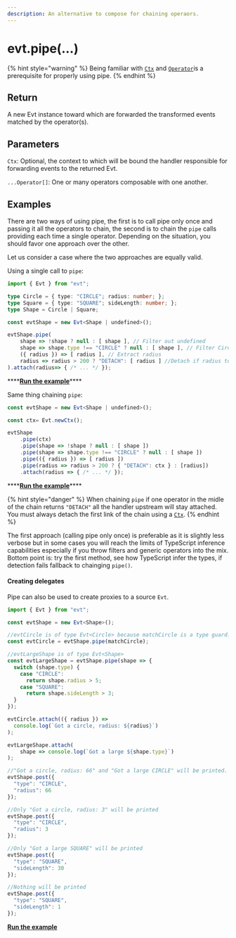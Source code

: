 ```yaml
---
description: An alternative to compose for chaining operaors.
---
```


# evt.pipe\(...\)

{% hint style="warning" %}
Being familiar with [`Ctx`](https://docs.evt.land/api/ctx) and [`Operator`](https://docs.evt.land/api/operator)is a prerequisite  for properly using pipe.
{% endhint %}

## Return

A new Evt instance toward which are forwarded the transformed events matched by the operator\(s\).

## Parameters

`Ctx`: Optional, the context to which will be bound the handler responsible for forwarding events to the returned Evt.

`...Operator[]`: One or many operators composable with one another. 

## Examples

There are two ways of using pipe, the first is to call pipe only once and passing it all the operators to chain, the second is to chain the `pipe` calls providing each time a single operator. Depending on the situation, you should favor one approach over the other.

Let us consider a case where the two approaches are equally valid.

Using a single call to `pipe`:

```typescript
import { Evt } from "evt";

type Circle = { type: "CIRCLE"; radius: number; };
type Square = { type: "SQUARE"; sideLength: number; };
type Shape = Circle | Square;

const evtShape = new Evt<Shape | undefined>();

evtShape.pipe(
    shape => !shape ? null : [ shape ], // Filter out undefined
    shape => shape.type !== "CIRCLE" ? null : [ shape ], // Filter Circle
    ({ radius }) => [ radius ], // Extract radius
    radius => radius > 200 ? "DETACH": [ radius ] //Detach if radius too large 
).attach(radius=> { /* ... */ });
```

\*\*\*\*[**Run the example**](https://stackblitz.com/edit/evt-jx2nnm?embed=1&file=index.ts&hideExplorer=1)\*\*\*\*

Same thing chaining `pipe`:

```typescript
const evtShape = new Evt<Shape | undefined>();

const ctx= Evt.newCtx();

evtShape
    .pipe(ctx)
    .pipe(shape => !shape ? null : [ shape ])
    .pipe(shape => shape.type !== "CIRCLE" ? null : [ shape ])
    .pipe(({ radius }) => [ radius ])
    .pipe(radius => radius > 200 ? { "DETACH": ctx } : [radius])
    .attach(radius => { /* ... */ });
```

\*\*\*\*[**Run the example**](https://stackblitz.com/edit/evt-yb4gzb?embed=1&file=index.ts&hideExplorer=1)\*\*\*\*

{% hint style="danger" %}
When chaining `pipe` if one operator in the midle of the chain returns `"DETACH"`  all the handler upstream will stay attached. You must always detach the first link of the chain using a [`Ctx`](https://docs.evt.land/api/ctx).
{% endhint %}

The first approach \(calling pipe only once\) is preferable as it is slightly less verbose but in some cases you will reach the limits of TypeScript inference capabilities especially if you throw filters and generic operators into the mix. Bottom point is: try the first method, see how TypeScript infer the types, if detection fails fallback to chainging `pipe()`.

#### Creating delegates

Pipe can also be used to create proxies to a source `Evt`.

```typescript
import { Evt } from "evt";

const evtShape = new Evt<Shape>();

//evtCircle is of type Evt<Circle> because matchCircle is a type guard.
const evtCircle = evtShape.pipe(matchCircle);

//evtLargeShape is of type Evt<Shape>
const evtLargeShape = evtShape.pipe(shape => {
  switch (shape.type) {
    case "CIRCLE":
      return shape.radius > 5;
    case "SQUARE":
      return shape.sideLength > 3;
  }
});

evtCircle.attach(({ radius }) =>
  console.log(`Got a circle, radius: ${radius}`)
);

evtLargeShape.attach(
    shape => console.log(`Got a large ${shape.type}`)
);

//"Got a circle, radius: 66" and "Got a large CIRCLE" will be printed.
evtShape.post({
  "type": "CIRCLE",
  "radius": 66
});

//Only "Got a circle, radius: 3" will be printed
evtShape.post({
  "type": "CIRCLE",
  "radius": 3
});

//Only "Got a large SQUARE" will be printed
evtShape.post({
  "type": "SQUARE",
  "sideLength": 30
});

//Nothing will be printed
evtShape.post({
  "type": "SQUARE",
  "sideLength": 1
});
```

[**Run the example**](https://stackblitz.com/edit/evt-e9zjnq?embed=1&file=index.ts&hideExplorer=1)

